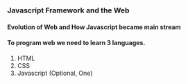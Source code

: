 ### Javascript Framework and the Web

#### Evolution of Web and How Javascript became main stream 

#### To program web we need to learn 3 languages.
1. HTML
2. CSS
3. Javascript (Optional, One)
